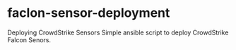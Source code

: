 # faclon-sensor-deployment
Deploying CrowdStrike Sensors
Simple ansible script to deploy CrowdStrike Falcon Senors.
